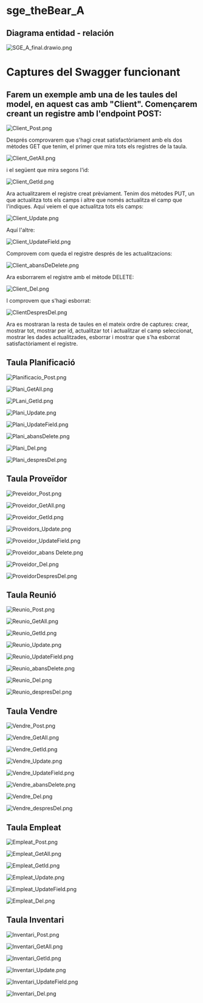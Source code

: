 # sge_theBear_A

## Diagrama entidad - relación 

![SGE_A_final.drawio.png](Capturas/MdoelE-R/SGE_A_png.drawio.png)

# Captures del Swagger funcionant

## Farem un exemple amb una de les taules del model, en aquest cas amb "Client". Començarem creant un registre amb l'endpoint POST:

![Client_Post.png](Capturas/Swagger/Client_Post.png)

Després comprovarem que s'hagi creat satisfactòriament amb els dos mètodes GET que tenim, el primer que mira tots els registres de la taula.

![Client_GetAll.png](Capturas/Swagger/Client_GetAll.png)

i el següent que mira segons l'id:

![Client_GetId.png](Capturas/Swagger/Client_GetId.png)

Ara actualitzarem el registre creat prèviament. Tenim dos mètodes PUT, un que actualitza tots els camps i altre que només actualitza el camp que l'indiques. 
Aquí veiem el que actualitza tots els camps:

![Client_Update.png](Capturas/Swagger/Client_Update.png)

Aquí l'altre:

![Client_UpdateField.png](Capturas/Swagger/Client_UpdateField.png)

Comprovem com queda el registre després de les actualitzacions:

![Client_abansDeDelete.png](Capturas/Swagger/Client_abansDeDelete.png)

Ara esborrarem el registre amb el mètode DELETE:

![Client_Del.png](Capturas/Swagger/Client_Del.png)

I comprovem que s'hagi esborrat:

![ClientDespresDel.png](Capturas/Swagger/ClientDespresDel.png)

Ara es mostraran la resta de taules en el mateix ordre de captures: crear, mostrar tot, mostrar per id, actualitzar tot i actualitzar el camp seleccionat, mostrar les dades actualitzades, esborrar i mostrar que s'ha esborrat satisfactòriament el registre.

## Taula Planificació

![Planificacio_Post.png](Capturas/Swagger/Planificacio_Post.png)

![Plani_GetAll.png](Capturas/Swagger/Plani_GetAll.png)

![PLani_GetId.png](Capturas/Swagger/PLani_GetId.png)

![Plani_Update.png](Capturas/Swagger/Plani_Update.png)

![Plani_UpdateField.png](Capturas/Swagger/Plani_UpdateField.png)

![Plani_abansDelete.png](Capturas/Swagger/Plani_abansDelete.png)

![Plani_Del.png](Capturas/Swagger/Plani_Del.png)

![Plani_despresDel.png](Capturas/Swagger/Plani_despresDel.png)

## Taula Proveïdor

![Preveidor_Post.png](Capturas/Swagger/Preveidor_Post.png)

![Proveidor_GetAll.png](Capturas/Swagger/Proveidor_GetAll.png)

![Proveidor_GetId.png](Capturas/Swagger/Proveidor_GetId.png)

![Proveidors_Update.png](Capturas/Swagger/Proveidors_Update.png)

![Proveidor_UpdateField.png](Capturas/Swagger/Proveidor_UpdateField.png)

![Proveidor_abans Delete.png](Capturas/Swagger/Proveidor_abans%20Delete.png)

![Proveidor_Del.png](Capturas/Swagger/Proveidor_Del.png)

![ProveidorDespresDel.png](Capturas/Swagger/ProveidorDespresDel.png)

## Taula Reunió

![Reunio_Post.png](Capturas/Swagger/Reunio_Post.png)

![Reunio_GetAll.png](Capturas/Swagger/Reunio_GetAll.png)

![Reunio_GetId.png](Capturas/Swagger/Reunio_GetId.png)

![Reunio_Update.png](Capturas/Swagger/Reunio_Update.png)

![Reunio_UpdateField.png](Capturas/Swagger/Reunio_UpdateField.png)

![Reunio_abansDelete.png](Capturas/Swagger/Reunio_abansDelete.png)

![Reunio_Del.png](Capturas/Swagger/Reunio_Del.png)

![Reunio_despresDel.png](Capturas/Swagger/Reunio_despresDel.png)

## Taula Vendre

![Vendre_Post.png](Capturas/Swagger/Vendre_Post.png)

![Vendre_GetAll.png](Capturas/Swagger/Vendre_GetAll.png)

![Vendre_GetId.png](Capturas/Swagger/Vendre_GetId.png)

![Vendre_Update.png](Capturas/Swagger/Vendre_Update.png)

![Vendre_UpdateField.png](Capturas/Swagger/Vendre_UpdateField.png)

![Vendre_abansDelete.png](Capturas/Swagger/Vendre_abansDelete.png)

![Vendre_Del.png](Capturas/Swagger/Vendre_Del.png)

![Vendre_despresDel.png](Capturas/Swagger/Vendre_despresDel.png)

## Taula Empleat

![Empleat_Post.png](Capturas/Swagger/Empleat_Post.png)

![Empleat_GetAll.png](Capturas/Swagger/Empleat_GetAll.png)

![Empleat_GetId.png](Capturas/Swagger/Empleat_GetId.png)

![Empleat_Update.png](Capturas/Swagger/Empleat_Update.png)

![Empleat_UpdateField.png](Capturas/Swagger/Empleat_UpdateField.png)

![Empleat_Del.png](Capturas/Swagger/Empleat_Del.png)

## Taula Inventari

![Inventari_Post.png](Capturas/Swagger/Inventari_Post.png)

![Inventari_GetAll.png](Capturas/Swagger/Inventari_GetAll.png)

![Inventari_GetId.png](Capturas/Swagger/Inventari_GetId.png)

![Inventari_Update.png](Capturas/Swagger/Inventari_Update.png)

![Inventari_UpdateField.png](Capturas/Swagger/Inventari_UpdateField.png)

![Inventari_Del.png](Capturas/Swagger/Inventari_Del.png)






